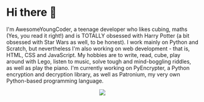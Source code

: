 # Hi there 👋
I'm AwesomeYoungCoder, a teenage developer who likes cubing, maths (Yes, you read it right!) and is TOTALLY obsessed with Harry Potter (a bit obsessed with Star Wars as well, to be honest).
I work mainly on Python and Scratch, but nevertheless I'm also working on web development - that is, HTML, CSS and JavaScript.
My hobbies are to write, read, cube, play around with Lego, listen to music, solve tough and mind-boggling riddles, as well as play the piano.
I'm currently working on PyEncrypter, a Python encryption and decryption library, as well as Patronium, my very own Python-based programming language.

<p align="center"><a href="https://github-readme-stats.vercel.app"><img src="https://github-readme-stats.vercel.app/api?username=AwesomeYoungCoder&show_icons=true&theme=dark"></a></p>
